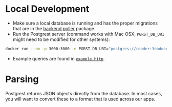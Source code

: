 # Local Development

- Make sure a local database is running and has the proper migrations that are in the [backend poller](../README.md) package.
- Run the Postgrest server (command works with Mac OSX, `PGRST_DB_URI` might need to be modified for other systems):

```sh
docker run --rm -p 3000:3000 -e PGRST_DB_URI="postgres://reader:3eadooor@host.docker.internal:5432/connext" -e PGRST_DB_SCHEMA="public" -e PGRST_DB_ANON_ROLE="query" postgrest/postgrest
```

- Example queries are found in [`example.http`](./example.http).

# Parsing

Postgrest returns JSON objects directly from the database. In most cases, you will want to convert these to a format that is used across our apps.
